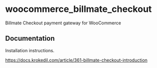 # woocommerce_billmate_checkout
Billmate Checkout payment gateway for WooCommerce

## Documentation

Installation instructions.

https://docs.krokedil.com/article/361-billmate-checkout-introduction
